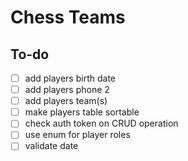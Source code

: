 # Chess Teams

## To-do

- [ ] add players birth date
- [ ] add players phone 2
- [ ] add players team(s)
- [ ] make players table sortable
- [ ] check auth token on CRUD operation
- [ ] use enum for player roles
- [ ] validate date